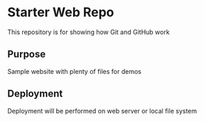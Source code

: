 # Starter Web Repo

This repository is for showing how Git and GitHub work

## Purpose

Sample website with plenty of files for demos

## Deployment

Deployment will be performed on web server or local file system
